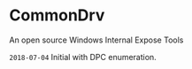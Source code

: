 # CommonDrv

An open source Windows Internal Expose Tools

`2018-07-04`  Initial with DPC enumeration.



